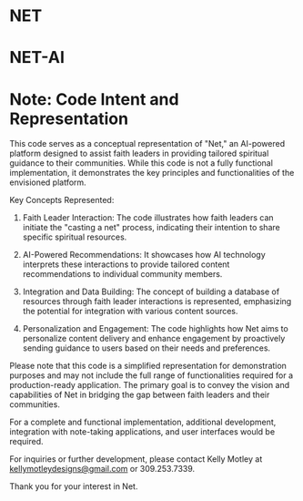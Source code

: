 # NET
NET-AI
=========================================
Note: Code Intent and Representation
=========================================

This code serves as a conceptual representation of "Net," an AI-powered platform designed to assist faith leaders in providing tailored spiritual guidance to their communities. While this code is not a fully functional implementation, it demonstrates the key principles and functionalities of the envisioned platform.

Key Concepts Represented:
1. Faith Leader Interaction: The code illustrates how faith leaders can initiate the "casting a net" process, indicating their intention to share specific spiritual resources.

2. AI-Powered Recommendations: It showcases how AI technology interprets these interactions to provide tailored content recommendations to individual community members.

3. Integration and Data Building: The concept of building a database of resources through faith leader interactions is represented, emphasizing the potential for integration with various content sources.

4. Personalization and Engagement: The code highlights how Net aims to personalize content delivery and enhance engagement by proactively sending guidance to users based on their needs and preferences.

Please note that this code is a simplified representation for demonstration purposes and may not include the full range of functionalities required for a production-ready application. The primary goal is to convey the vision and capabilities of Net in bridging the gap between faith leaders and their communities.

For a complete and functional implementation, additional development, integration with note-taking applications, and user interfaces would be required.

For inquiries or further development, please contact Kelly Motley at kellymotleydesigns@gmail.com or 309.253.7339.

Thank you for your interest in Net.
